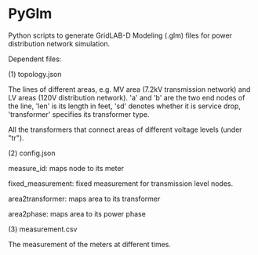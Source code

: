 # PyGlm
Python scripts to generate GridLAB-D Modeling (.glm) files for power distribution network simulation.

Dependent files:

(1) topology.json

The lines of different areas, e.g. MV area (7.2kV transmission network) and LV areas (120V distribution network). 'a' and 'b' are the two end nodes of the line, 'len' is its length in feet, 'sd' denotes whether it is service drop, 'transformer' specifies its transformer type.

All the transformers that connect areas of different voltage levels (under "tr"). 

(2) config.json

measure_id: maps node to its meter

fixed_measurement: fixed measurement for transmission level nodes.

area2transformer: maps area to its transformer

area2phase: maps area to its power phase

(3) measurement.csv

The measurement of the meters at different times.
